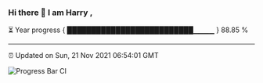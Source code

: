 ### Hi there 👋 I am Harry , 

⏳ Year progress { ██████████████████████████▁▁▁▁ } 88.85 %

---

⏰ Updated on Sun, 21 Nov 2021 06:54:01 GMT

![Progress Bar CI](https://github.com/duykhang68/duykhang68/workflows/Progress%20Bar%20CI/badge.svg)
